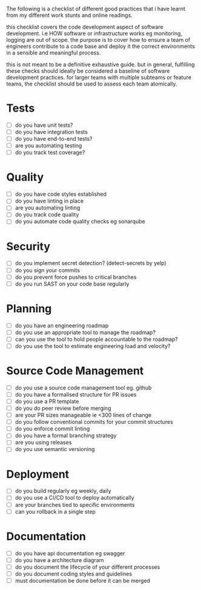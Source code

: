 The following is a checklist of different good practices that i have learnt from my different work stunts and online readings. 

this checklist covers the code development aspect of software development. i.e HOW software or infrastructure works eg monitoring, logging are out of scope. the purpose is to cover how to ensure a team of engineers contribute to a code base and deploy it the correct environments in a sensible and meaningful process. 

this is not meant to be a definitive exhaustive guide. but in general, fulfilling these checks should ideally be considered a baseline of software development practices. for larger teams with multiple subteams or feature teams, the checklist should be used to assess each team atomically. 

# Tests

- [ ]  do you have unit tests?
- [ ]  do you have integration tests
- [ ]  do you have end-to-end tests?
- [ ]  are you automating testing
- [ ]  do you track test coverage?

# Quality

- [ ]  do you have code styles established
- [ ]  do you have linting in place
- [ ]  are you automating linting
- [ ]  do you track code quality
- [ ]  do you automate code quality checks eg sonarqube

# Security

- [ ]  do you implement secret detection? (detect-secrets by yelp)
- [ ]  do you sign your commits
- [ ]  do you prevent force pushes to critical branches
- [ ]  do you run SAST on your code base regularly

# Planning

- [ ]  do you have an engineering roadmap
- [ ]  do you use an appropriate tool to manage the roadmap?
- [ ]  can you use the tool to hold people accountable to the roadmap?
- [ ]  do you use the tool to estimate engineering load and velocity?

# Source Code Management

- [ ]  do you use a source code management tool eg. github
- [ ]  do you have a formalised structure for PR issues
- [ ]  do you use a PR template
- [ ]  do you do peer review before merging
- [ ]  are your PR sizes manageable ie <300 lines of change
- [ ]  do you follow conventional commits for your commit structures
- [ ]  do you enforce commit linting
- [ ]  do you have a formal branching strategy
- [ ]  are you using releases
- [ ]  do you use semantic versioning

# Deployment

- [ ]  do you build regularly eg weekly, daily
- [ ]  do you use a CI/CD tool to deploy automatically
- [ ]  are your branches tied to specific environments
- [ ]  can you rollback in a single step

# Documentation

- [ ]  do you have api documentation eg swagger
- [ ]  do you have a architecture diagram
- [ ]  do you document the lifecycle of your different processes
- [ ]  do you document coding styles and guidelines
- [ ]  must documentation be done before it can be merged
